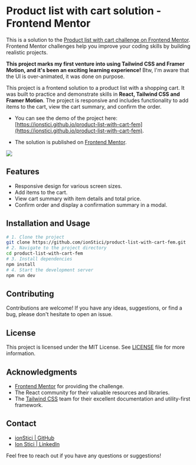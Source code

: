 # Product list with cart solution - Frontend Mentor

This is a solution to the [Product list with cart challenge on Frontend Mentor](https://www.frontendmentor.io/challenges/product-list-with-cart-5MmqLVAp_d). Frontend Mentor challenges help you improve your coding skills by building realistic projects.

**This project marks my first venture into using Tailwind CSS and Framer Motion, and it's been an exciting learning experience!** Btw, I'm aware that the UI is over-animated, it was done on purpose.

This project is a frontend solution to a product list with a shopping cart. It was built to practice and demonstrate skills in **React, Tailwind CSS and Framer Motion**. The project is responsive and includes functionality to add items to the cart, view the cart summary, and confirm the order.

- You can see the demo of the project here: [https://ionstici.github.io/product-list-with-cart-fem](https://ionstici.github.io/product-list-with-cart-fem).

- The solution is published on [Frontend Mentor](https://www.frontendmentor.io/solutions/product-list-with-cart-Alfq6Q_r9K).

![](./app-demo.gif)

## Features

- Responsive design for various screen sizes.
- Add items to the cart.
- View cart summary with item details and total price.
- Confirm order and display a confirmation summary in a modal.

## Installation and Usage

```bash
# 1. Clone the project
git clone https://github.com/ionStici/product-list-with-cart-fem.git
# 2. Navigate to the project directory
cd product-list-with-cart-fem
# 3. Install dependencies
npm install
# 4. Start the development server
npm run dev
```

## Contributing

Contributions are welcome! If you have any ideas, suggestions, or find a bug, please don't hesitate to open an issue.

## License

This project is licensed under the MIT License. See [LICENSE](./LICENSE) file for more information.

## Acknowledgments

- [Frontend Mentor](https://www.frontendmentor.io/) for providing the challenge.
- The React community for their valuable resources and libraries.
- The [Tailwind CSS](https://tailwindcss.com/) team for their excellent documentation and utility-first framework.

## Contact

- [ionStici | GitHub](https://github.com/ionStici)
- [Ion Stici | LinkedIn](https://www.linkedin.com/in/ionstici/)

Feel free to reach out if you have any questions or suggestions!
